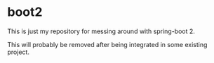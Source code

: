 # boot2

This is just my repository for messing around with spring-boot 2.

This will probably be removed after being integrated in some existing project.